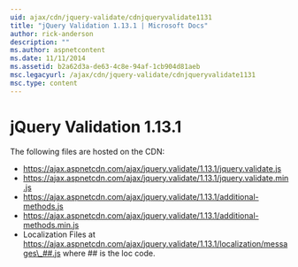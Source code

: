 ```yaml
---
uid: ajax/cdn/jquery-validate/cdnjqueryvalidate1131
title: "jQuery Validation 1.13.1 | Microsoft Docs"
author: rick-anderson
description: ""
ms.author: aspnetcontent
ms.date: 11/11/2014
ms.assetid: b2a62d3a-de63-4c8e-94af-1cb904d81aeb
msc.legacyurl: /ajax/cdn/jquery-validate/cdnjqueryvalidate1131
msc.type: content
---
```

jQuery Validation 1.13.1
====================
The following files are hosted on the CDN:

- https://ajax.aspnetcdn.com/ajax/jquery.validate/1.13.1/jquery.validate.js
- https://ajax.aspnetcdn.com/ajax/jquery.validate/1.13.1/jquery.validate.min.js
- https://ajax.aspnetcdn.com/ajax/jquery.validate/1.13.1/additional-methods.js
- https://ajax.aspnetcdn.com/ajax/jquery.validate/1.13.1/additional-methods.min.js
- Localization Files at https://ajax.aspnetcdn.com/ajax/jquery.validate/1.13.1/localization/messages\_##.js where ## is the loc code.
